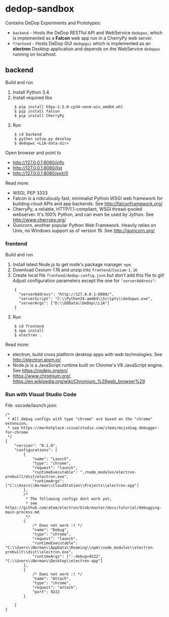 # dedop-sandbox

Contains DeDop Experiments and Prototypes:

* ``backend`` -  Hosts the DeDop RESTful API and WebService ``dedopws``, which is implemented as a **Falcon** web app 
  run in a CherryPy web server.
* ``frontend`` -  Hosts DeDop GUI ``dedopgui`` which is implemented as an **electron** Desktop application and depends
  on the WebService ``dedopws`` running on localhost.

## backend

Build and run

1. Install Python 3.4.
2. Install required libs
```
    $ pip install h5py-2.5.0-cp34-none-win_amd64.whl
    $ pip install falcon
    $ pip install CherryPy
```
3. Run
```
    $ cd backend
    $ python setup.py develop
    $ dedopws <L1A-data-dir>
```
Open browser and point to 

* http://127.0.0.1:8080/info
* http://127.0.0.1:8080/list
* http://127.0.0.1:8080/exit/0


Read more:

* WSGI, PEP 3333
* Falcon is a ridiculously fast, minimalist Python WSGI web framework for building cloud APIs and app backends.
  See http://falconframework.org/
* CherryPy, a reliable, HTTP/1.1-compliant, WSGI thread-pooled webserver. It's 100% Python, and can even be used by 
  Jython. See http://www.cherrypy.org/
* Gunicorn, another popular Python Web Framework. Heavily relies on Unix, no Windows support as of version 19.
  See http://gunicorn.org/

### frontend

Build and run

1. Install latest Node.js to get node's package manager ``npm``.
2. Download Cesium-1.16 and unzip into ``frontend/Cesium-1.16``
2. Create local file ``frontend/dedop-config.json`` but don't add this file to git! Adjust configuration parameters 
except the one for ``"serverAddress"``:
```
    {
      "serverAddress": "http://127.0.0.1:8080/",
      "serverScript": "C:\\Python34-amd64\\Scripts\\dedopws.exe",
      "serverArgs": ["D:\\EOData\\DeDop\\L1A"]
    }
```
3. Run
```
    $ cd frontend
    $ npm install
    $ electron .
```

Read more:

* electron, build cross platform desktop apps with web technologies.
  See http://electron.atom.io/
* Node.js is a JavaScript runtime built on Chrome's V8 JavaScript engine.
  See https://nodejs.org/en/
* https://www.chromium.org/, https://en.wikipedia.org/wiki/Chromium_%28web_browser%29




### Run with Visual Studio Code

File .vscode/launch.json:

```
/*
 * All debug configs with type "chrome" are based on the "chrome" extension,
 * see https://marketplace.visualstudio.com/items/msjsdiag.debugger-for-chrome
 */
{
    "version": "0.1.0",
    "configurations": [
        {
            "name": "Launch",
            "type": "chrome",
            "request": "launch",
            "runtimeExecutable": "./node_modules/electron-prebuilt/dist/electron.exe",
            "runtimeArgs": ["C:\\Users\\Norman\\CloudStation\\Projects\\electron-app"]
        },
        /*
         * The following configs dont work yet, 
         * see https://github.com/atom/electron/blob/master/docs/tutorial/debugging-main-process.md
         */
        {
            /* Does not work :( */
            "name": "Debug",
            "type": "chrome",
            "request": "launch",
            "runtimeExecutable": "C:\\Users\\Norman\\AppData\\Roaming\\npm\\node_modules\\electron-prebuilt\\dist\\electron.exe",
            "runtimeArgs": ["--debug=9222", "C:\\Users\\Norman\\Desktop\\electron-app"]
        },
        {
            /* Does not work :( */
            "name": "Attach",
            "type": "chrome",
            "request": "attach",
            "port": 9222
        }

    ]
}
```


